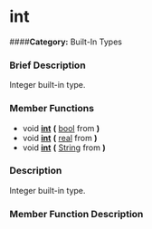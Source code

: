 #  int  
####**Category:** Built-In Types

###  Brief Description  
Integer built-in type.

###  Member Functions 
  * void  **[int](#int)**  **(** [bool](class_bool) from  **)**
  * void  **[int](#int)**  **(** [real](class_real) from  **)**
  * void  **[int](#int)**  **(** [String](class_string) from  **)**

###  Description  
Integer built-in type.

###  Member Function Description  
